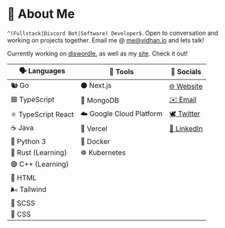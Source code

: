 # 👋 About Me

`^(Fullstack|Discord Bot|Software) Developer$`. Open to conversation and working on projects together. Email me @ [me@vidhan.io](mailto:me@vidhan.io) and lets talk!

Currently working on [diswordle](https://github.com/vidhanio/diswordle), as well as my [site](https://github.com/vidhanio/site). Check it out!

| 🗣️ Languages        | 🔧 Tools                 | 💬 Socials                                           |
| ------------------ | ----------------------- | --------------------------------------------------- |
| 🐿️ Go               | ⚫️ Next.js               | [🌐 Website](https://vidhan.io)                      |
| 🟦 TypeScript       | 🍃 MongoDB               | [✉️ Email](mailto:me@vidhan.io)                      |
| ⚛️ TypeScript React | ☁️ Google Cloud Platform | [🕊 Twitter](https://twitter.com/vidhanio)           |
| ☕️ Java             | 🔼 Vercel                | [💼 LinkedIn](https://www.linkedin.com/in/vidhanio/) |
| 🐍 Python 3         | 🐳 Docker                |
| 🦀 Rust (Learning)  | ☸️ Kubernetes            |
| 🟣 C++ (Learning)   |
| 📄 HTML             |
| 🌬 Tailwind         |
| 💞 SCSS             |
| 🎨 CSS              |
